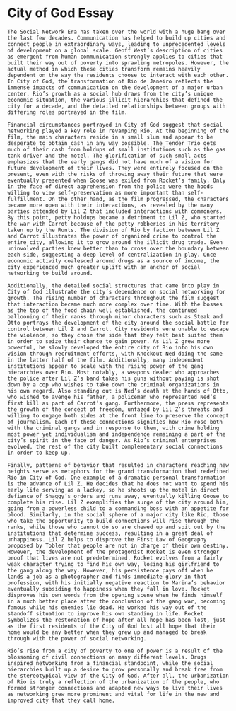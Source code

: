 # City of God Essay

	The Social Network Era has taken over the world with a huge bang over the last few decades. Communication has helped to build up cities and connect people in extraordinary ways, leading to unprecedented levels of development on a global scale. Geoff West’s description of cities as emergent from human communication strongly applies to cities that built their way out of poverty into sprawling metropoles. However, the actual method in which these cities transform remains heavily dependent on the way the residents choose to interact with each other. In City of God, the transformation of Rio de Janeiro reflects the immense impacts of communication on the development of a major urban center. Rio’s growth as a social hub draws from the city’s unique economic situation, the various illicit hierarchies that defined the city for a decade, and the detailed relationships between groups with differing roles portrayed in the film.
  
	Financial circumstances portrayed in City of God suggest that social networking played a key role in revamping Rio. At the beginning of the film, the main characters reside in a small slum and appear to be desperate to obtain cash in any way possible. The Tender Trio gets much of their cash from holdups of small institutions such as the gas tank driver and the motel. The glorification of such small acts emphasizes that the early gangs did not have much of a vision for future development of their lives. They were entirely focused on the present, even with the risks of throwing away their future that were eventually presented when Goose was exiled from Rocket’s family. Only in the face of direct apprehension from the police were the hoods willing to view self-preservation as more important than self-fulfillment. On the other hand, as the film progressed, the characters became more open with their interactions, as revealed by the many parties attended by Lil Z that included interactions with commoners. By this point, petty holdups became a detriment to Lil Z, who started the war with Carrot because of the petty robberies in his territory taken up by the Runts. The division of Rio by faction between Lil Z and Carrot illustrates the power of organized crime to control the entire city, allowing it to grow around the illicit drug trade. Even uninvolved parties knew better than to cross over the boundary between each side, suggesting a deep level of centralization in play. Once economic activity coalesced around drugs as a source of income, the city experienced much greater uplift with an anchor of social networking to build around.
  
	Additionally, the detailed social structures that came into play in City of God illustrate the city’s dependence on social networking for growth. The rising number of characters throughout the film suggest that interaction became much more complex over time. With the bosses as the top of the food chain well established, the continued ballooning of their ranks through minor characters such as Steak and Otto portrays the development of the city around the social battle for control between Lil Z and Carrot. City residents were unable to escape the violence, so they chose the side that they felt best suited them in order to seize their chance to gain power. As Lil Z grew more powerful, he slowly developed the entire city of Rio into his own vision through recruitment efforts, with Knockout Ned doing the same in the latter half of the film. Additionally, many independent institutions appear to scale with the rising power of the gang hierarchies over Rio. Most notably, a weapons dealer who approaches the police after Lil Z’s band takes his guns without paying is shot down by a cop who wishes to take down the criminal organizations in his own regard. Also standing out is Ned’s death at the hands of Otto, who wished to avenge his father, a policeman who represented Ned’s first kill as part of Carrot’s gang. Furthermore, the press represents the growth of the concept of freedom, unfazed by Lil Z’s threats and willing to engage both sides at the front line to preserve the concept of journalism. Each of these connections signifies how Rio rose both with the criminal gangs and in response to them, with crime holding most power yet individualism and independence remaining a part of the city’s spirit in the face of danger. As Rio’s criminal enterprises evolved, the rest of the city built complementary social connections in order to keep up.
  
	Finally, patterns of behavior that resulted in characters reaching new heights serve as metaphors for the grand transformation that redefined Rio in City of God. One example of a dramatic personal transformation is the advance of Lil Z. He decides that he does not want to spend his early life serving as a lackey, so he shoots up the motel in direct defiance of Shaggy’s orders and runs away, eventually killing Goose to complete his rise. Lil Z exemplifies the surge of the city around him, going from a powerless child to a commanding boss with an appetite for blood. Similarly, in the social sphere of a major city like Rio, those who take the opportunity to build connections will rise through the ranks, while those who cannot do so are chewed up and spit out by the institutions that determine success, resulting in a great deal of unhappiness. Lil Z helps to disprove the First Law of Geography proposed by Tobler that people are not in charge of their own destiny. However, the development of the protagonist Rocket is even stronger proof that lives are not predetermined. Rocket evolves from a fairly weak character trying to find his own way, losing his girlfriend to the gang along the way. However, his persistence pays off when he lands a job as a photographer and finds immediate glory in that profession, with his initially negative reaction to Marina’s behavior eventually subsiding to happiness when they fall in love. Rocket disproves his own words from the opening scene when he finds himself in a much better place after the conclusion of the gang war, becoming famous while his enemies lie dead. He worked his way out of the standoff situation to improve his own standing in life. Rocket symbolizes the restoration of hope after all hope has been lost, just as the first residents of the City of God lost all hope that their home would be any better when they grew up and managed to break through with the power of social networking.
  
	Rio’s rise from a city of poverty to one of power is a result of the blossoming of civil connections on many different levels. Drugs inspired networking from a financial standpoint, while the social hierarchies built up a desire to grow personally and break free from the stereotypical view of the City of God. After all, the urbanization of Rio is truly a reflection of the urbanization of the people, who formed stronger connections and adapted new ways to live their lives as networking grew more prominent and vital for life in the new and improved city that they call home.

